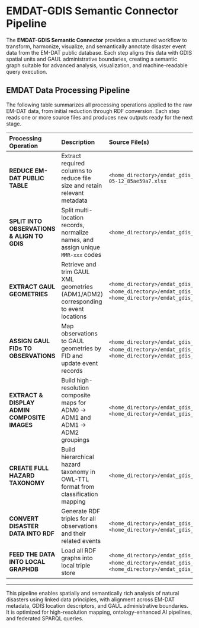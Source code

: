 # EMDAT-GDIS Semantic Connector Pipeline

The **EMDAT-GDIS Semantic Connector** provides a structured workflow to transform, harmonize, visualize, and semantically annotate disaster event data from the EM-DAT public database. Each step aligns this data with GDIS spatial units and GAUL administrative boundaries, creating a semantic graph suitable for advanced analysis, visualization, and machine-readable query execution.

## EMDAT Data Processing Pipeline

The following table summarizes all processing operations applied to the raw EM-DAT data, from initial reduction through RDF conversion. Each step reads one or more source files and produces new outputs ready for the next stage.

| Processing Operation | Description | Source File(s) | Destination File(s) | Script Name / API | Remarks |
|:--------------------|:------------|:----------------|:---------------------|:------------------|:--------|
| **REDUCE EM-DAT PUBLIC TABLE** | Extract required columns to reduce file size and retain relevant metadata | `<home_directory>/emdat_gdis_semantic_connector/Data/public_emdat_custom_request_2024-05-12_85ae59a7.xlsx` | `<home_directory>/emdat_gdis_semantic_connector/Data/public_emdat_reduced.xlsx` | `<home_directory>/emdat_gdis_semantic_connector/reduce_emdat.py` | Retains EM-DAT metadata (hazard, time, location, identifiers, coordinates, admin units) |
| **SPLIT INTO OBSERVATIONS & ALIGN TO GDIS** | Split multi-location records, normalize names, and assign unique `MMR-xxx` codes | `<home_directory>/emdat_gdis_semantic_connector/Data/public_emdat_reduced.xlsx` | `<home_directory>/emdat_gdis_semantic_connector/Data/public_emdat_gdis_aligned.xlsx` | `<home_directory>/emdat_gdis_semantic_connector/emdat2gdis.py` | Includes fuzzy matching logic and expansion of regional naming structures |
| **EXTRACT GAUL GEOMETRIES** | Retrieve and trim GAUL XML geometries (ADM1/ADM2) corresponding to event locations | `<home_directory>/emdat_gdis_semantic_connector/Data/public_emdat_gdis_aligned.xlsx`, `<home_directory>/emdat_gdis_semantic_connector/Data/g2015_2014_1.xml`, `<home_directory>/emdat_gdis_semantic_connector/Data/g2015_2014_2.xml` | `<home_directory>/emdat_gdis_semantic_connector/Data/g2015_2014_1_geom_extract.xml`, `<home_directory>/emdat_gdis_semantic_connector/Data/g2015_2014_2_geom_extract.xml`, `<home_directory>/emdat_gdis_semantic_connector/Data/public_emdat_gdis_gaul_aligned.xlsx` | `<home_directory>/emdat_gdis_semantic_connector/emdat_gdis2gaul.py` | Selectively extracts only the referenced GAUL features for further analysis |
| **ASSIGN GAUL FIDs TO OBSERVATIONS** | Map observations to GAUL geometries by FID and update event records | `<home_directory>/emdat_gdis_semantic_connector/Data/g2015_2014_1_geom_extract.xml`, `<home_directory>/emdat_gdis_semantic_connector/Data/g2015_2014_2_geom_extract.xml`, `<home_directory>/emdat_gdis_semantic_connector/Data/public_emdat_gdis_gaul_aligned.xlsx` | `<home_directory>/emdat_gdis_semantic_connector/Data/public_emdat_gdis_gaul_fids.xlsx` | `<home_directory>/emdat_gdis_semantic_connector/emdat_gdis_gaul_fids.py` | Adds administrative geometry identifiers (FID_1/FID_2) for spatial linkage |
| **EXTRACT & DISPLAY ADMIN COMPOSITE IMAGES** | Build high-resolution composite maps for ADM0 → ADM1 and ADM1 → ADM2 groupings | `<home_directory>/emdat_gdis_semantic_connector/Data/g2015_2014_1.xml`, `<home_directory>/emdat_gdis_semantic_connector/Data/g2015_2014_2.xml` | `<home_directory>/emdat_gdis_semantic_connector/Data/adm0_composite_maps/*.png`, `<home_directory>/emdat_gdis_semantic_connector/Data/adm1_composite_maps/*.png`, `<home_directory>/emdat_gdis_semantic_connector/Data/adm2_maps/*.png` | `<home_directory>/emdat_gdis_semantic_connector/adm0_composite_map.py`, `<home_directory>/emdat_gdis_semantic_connector/adm1_composite_map.py`, `<home_directory>/emdat_gdis_semantic_connector/adm2_map.py` | Color-coded polygons with adjacency-aware coloring and centroid labels per unit |
| **CREATE FULL HAZARD TAXONOMY** | Build hierarchical hazard taxonomy in OWL-TTL format from classification mapping | `<home_directory>/emdat_gdis_semantic_connector/Data/classification_mapping.csv` | `<home_directory>/emdat_gdis_semantic_connector/Data/emdat_hazard_taxonomy.ttl` | `<home_directory>/emdat_gdis_semantic_connector/build_emdat_hazard_taxonomy.py` | Includes relationships to sensors and ML-relevant objectives using `isMonitoredBy`, `hasRelatedObjective` |
| **CONVERT DISASTER DATA INTO RDF** | Generate RDF triples for all observations and their related events | `<home_directory>/emdat_gdis_semantic_connector/Data/public_emdat_gdis_gaul_fids.xlsx`, `<home_directory>/emdat_gdis_semantic_connector/Data/classification_mapping.csv` | `<home_directory>/emdat_gdis_semantic_connector/Data/emdat_gdis_gaul_observations.ttl` | `<home_directory>/emdat_gdis_semantic_connector/observations2rdf_triples.py` | Emits complete RDF graphs with GeoSPARQL, OWL-Time, and hazard ontology alignment |
| **FEED THE DATA INTO LOCAL GRAPHDB** | Load all RDF graphs into local triple store | `<home_directory>/emdat_gdis_semantic_connector/data/eomdg_ontology.ttl`, `<home_directory>/emdat_gdis_semantic_connector/data/emdat_hazard_taxonomy.ttl`, `<home_directory>/emdat_gdis_semantic_connector/data/emdat_gdis_gaul_observations.ttl` | SPARQL endpoint: `http://localhost:7200/repositories/eo_nh_kg` | `<home_directory>/emdat_gdis_semantic_connector/TBD.py` | Recommended load order: ontology → taxonomy → data instance triples |

---

This pipeline enables spatially and semantically rich analysis of natural disasters using linked data principles, with alignment across EM-DAT metadata, GDIS location descriptors, and GAUL administrative boundaries. It is optimized for high-resolution mapping, ontology-enhanced AI pipelines, and federated SPARQL queries.

